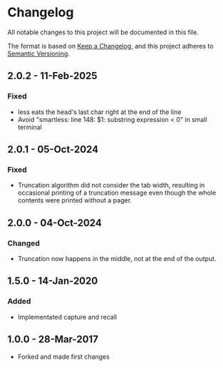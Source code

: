 # Changelog

All notable changes to this project will be documented in this file.

The format is based on [Keep a Changelog](https://keepachangelog.com/en/1.0.0/),
and this project adheres to [Semantic Versioning](https://semver.org/spec/v2.0.0.html).

## 2.0.2 - 11-Feb-2025
### Fixed
- less eats the head's last char right at the end of the line
- Avoid "smartless: line 148: $1: substring expression < 0" in small terminal

## 2.0.1 - 05-Oct-2024
### Fixed
- Truncation algorithm did not consider the tab width, resulting in occasional printing of a truncation message even though the whole contents were printed without a pager.

## 2.0.0 - 04-Oct-2024
### Changed
- Truncation now happens in the middle, not at the end of the output.

## 1.5.0 - 14-Jan-2020
### Added
- Implementated capture and recall

## 1.0.0 - 28-Mar-2017
- Forked and made first changes
